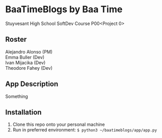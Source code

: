 # BaaTimeBlogs by Baa Time
Stuyvesant High School SoftDev Course P00&lt;Project 0>

## Roster
Alejandro Alonso (PM)<br>
Emma Buller (Dev)<br>
Ivan Mijacika (Dev)<br>
Theodore Fahey (Dev)

## App Description
Something

## Installation
1. Clone this repo onto your personal machine
2. Run in preferred environment:
`$ python3 ~/baatimeblogs/app/app.py`
